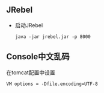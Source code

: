 ## JRebel

- 启动JRebel

  ```shell
  java -jar jrebel.jar -p 8000
  ```

  

## Console中文乱码

在tomcat配置中设置

```shell
VM options = -Dfile.encoding=UTF-8
```

